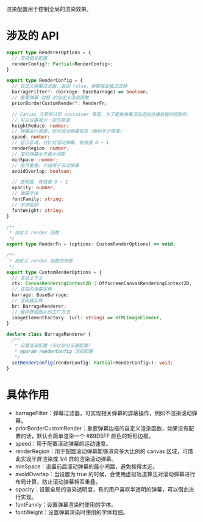 渲染配置用于控制全局的渲染效果。
# 涉及的 API
```ts
export type RendererOptions = {
  // 渲染相关配置
  renderConfig?: Partial<RenderConfig>;
}

export type RenderConfig = {
  // 自定义弹幕过滤器，返回 false，弹幕就会被过滤掉
  barrageFilter?: (barrage: BaseBarrage) => boolean;
  // 重要弹幕 边框 的自定义渲染函数
  priorBorderCustomRender?: RenderFn;

  // Canvas 元素默认和 container 等高，为了避免弹幕渲染遮挡住播放器的控制栏，
  // 可以设置减少一定的高度
  heightReduce: number;
  // 弹幕运行速度，仅对滚动弹幕有效（每秒多少像素）
  speed: number;
  // 显示区域，只针对滚动弹幕，有效值 0 ~ 1
  renderRegion: number;
  // 滚动弹幕水平最小间距
  minSpace: number;
  // 是否重叠，只适用于滚动弹幕
  avoidOverlap: boolean;

  // 透明度，有效值 0 ~ 1
  opacity: number;
  // 弹幕字体
  fontFamily: string;
  // 字体粗细
  fontWeight: string;
}

/**
 * 自定义 render 函数
 */
export type RenderFn = (options: CustomRenderOptions) => void;

/**
 * 自定义 render 函数的参数
 */
export type CustomRenderOptions = {
  // 渲染上下文
  ctx: CanvasRenderingContext2D | OffscreenCanvasRenderingContext2D;
  // 渲染的弹幕实例
  barrage: BaseBarrage;
  // 渲染器实例
  br: BarrageRenderer;
  // 缓存获取图片的工厂方法
  imageElementFactory: (url: string) => HTMLImageElement,
}

declare class BarrageRenderer {
  /**
   * 设置渲染配置（可以部分设置配置）
   * @param renderConfig 渲染配置
   */
  setRenderConfig(renderConfig: Partial<RenderConfig>): void;
}
```
# 具体作用
- barrageFilter：弹幕过滤器，可实现相关弹幕的屏蔽操作，例如不渲染滚动弹幕。
- priorBorderCustomRender：重要弹幕边框的自定义渲染函数，如果没有配置的话，默认会简单渲染一个 #89D5FF 颜色的矩形边框。
- speed：用于配置滚动弹幕的运动速度。
- renderRegion：用于配置滚动弹幕能够渲染多大比例的 canvas 区域，可借此实现半屏渲染或 1/4 屏的渲染滚动弹幕。
- minSpace：设置前后滚动弹幕的最小间距，避免挨得太近。
- avoidOverlap：当设置为 true 的时候，会使用虚拟轨道算法对滚动弹幕进行布局计算，防止滚动弹幕相互重叠。
- opacity：设置全局的渲染透明度，有的用户喜欢半透明的弹幕，可以借此进行实现。
- fontFamily：设置弹幕渲染时使用的字体。
- fontWeight：设置弹幕渲染时使用的字体粗细。